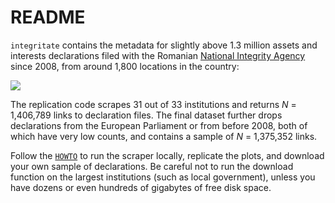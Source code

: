 # README

`integritate` contains the metadata for slightly above 1.3 million assets and interests declarations filed with the Romanian [National Integrity Agency](http://integritate.eu/) since 2008, from around 1,800 locations in the country:

![](geo.png)

The replication code scrapes 31 out of 33 institutions and returns _N_ = 1,406,789 links to declaration files. The final dataset further drops declarations from the European Parliament or from before 2008, both of which have very low counts, and contains a sample of _N_ = 1,375,352 links.

Follow the [`HOWTO`](HOWTO.md) to run the scraper locally, replicate the plots, and download your own sample of declarations. Be careful not to run the download function on the largest institutions (such as local government), unless you have dozens or even hundreds of gigabytes of free disk space.

[issues]: https://github.com/briatte/integritate/issues
